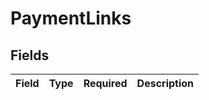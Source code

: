 # PaymentLinks


## Fields

| Field       | Type        | Required    | Description |
| ----------- | ----------- | ----------- | ----------- |